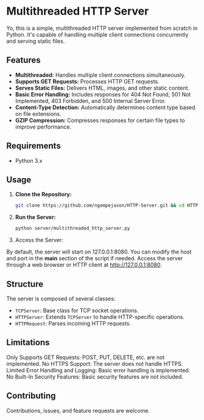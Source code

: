 # Multithreaded HTTP Server

Yo, this is a simple, multithreaded HTTP server implemented from scratch in Python. It's capable of handling multiple client connections concurrently and serving static files.

## Features

- **Multithreaded:** Handles multiple client connections simultaneously.
- **Supports GET Requests:** Processes HTTP GET requests.
- **Serves Static Files:** Delivers HTML, images, and other static content.
- **Basic Error Handling:** Includes responses for 404 Not Found, 501 Not Implemented, 403 Forbidden, and 500 Internal Server Error.
- **Content-Type Detection:** Automatically determines content type based on file extensions.
- **GZIP Compression:** Compresses responses for certain file types to improve performance.

## Requirements

- Python 3.x

## Usage

1. **Clone the Repository:**

   ```bash
   git clone https://github.com/ngompejason/HTTP-Server.git && cd HTTP-Server
   ```
2. **Run the Server:**

   ```bash
   python server/multithreaded_http_server.py
   ```
3. Access the Server:

By default, the server will start on 127.0.0.1:8080. You can modify the host and port in the __main__ section of the script if needed. Access the server through a web browser or HTTP client at http://127.0.0.1:8080.

## Structure
The server is composed of several classes:

- `TCPServer`: Base class for TCP socket operations.
- `HTTPServer`: Extends `TCPServer` to handle HTTP-specific operations.
- `HTTPRequest`: Parses incoming HTTP requests.

## Limitations

Only Supports GET Requests: POST, PUT, DELETE, etc. are not implemented.
No HTTPS Support: The server does not handle HTTPS.
Limited Error Handling and Logging: Basic error handling is implemented.
No Built-In Security Features: Basic security features are not included.

## Contributing
Contributions, issues, and feature requests are welcome.
